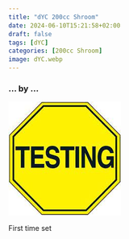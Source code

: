 ```yaml
---
title: "dYC 200cc Shroom"
date: 2024-06-10T15:21:58+02:00
draft: false
tags: [dYC]
categories: [200cc Shroom]
image: dYC.webp
---
```

### ... by ...
![Nothing there](testing.jpg)

First time set